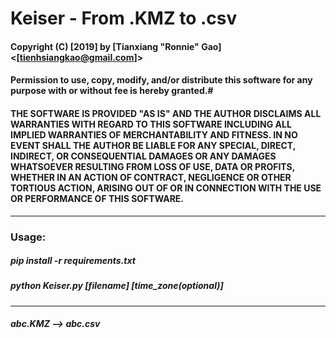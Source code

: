 # Keiser - From .KMZ to .csv
#### Copyright (C) [2019] by [Tianxiang "Ronnie" Gao] <[tienhsiangkao@gmail.com]>

#### Permission to use, copy, modify, and/or distribute this software for any purpose with or without fee is hereby granted.#

#### THE SOFTWARE IS PROVIDED "AS IS" AND THE AUTHOR DISCLAIMS ALL WARRANTIES WITH REGARD TO THIS SOFTWARE INCLUDING ALL IMPLIED WARRANTIES OF MERCHANTABILITY AND FITNESS. IN NO EVENT SHALL THE AUTHOR BE LIABLE FOR ANY SPECIAL, DIRECT, INDIRECT, OR CONSEQUENTIAL DAMAGES OR ANY DAMAGES WHATSOEVER RESULTING FROM LOSS OF USE, DATA OR PROFITS, WHETHER IN AN ACTION OF CONTRACT, NEGLIGENCE OR OTHER TORTIOUS ACTION, ARISING OUT OF OR IN CONNECTION WITH THE USE OR PERFORMANCE OF THIS SOFTWARE.
-------------------------------------------------------------------------------------------------------------------------------
### Usage:
##### pip install -r requirements.txt
##### python Keiser.py [filename] [time_zone(optional)]
-------------------------------------------------------------------------------------------------------------------------------
##### abc.KMZ --> abc.csv
